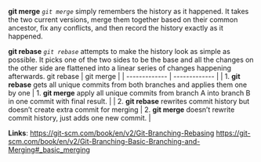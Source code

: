 
  **git merge**
  *`git merge`* simply remembers the history as it happened. It takes the two current versions, merge them together based on their common ancestor, fix any conflicts, and then record the history exactly as it happened.
  
  **git rebase**
 *`git rebase`* attempts to make the history look as simple as possible. It picks one of the two sides to be the base  and all the changes on the other side are flattened into a linear series of changes happening afterwards.
 git rebase  | git merge |
| ------------- | ------------- |
| 1.   **git rebase**  gets all unique commits from both branches and applies them one by one  | 1. **git merge**  apply all unique commits from branch A into branch B in one commit with final result.  |
| 2.  **git rebase** rewrites commit history but doesn’t create extra commit for merging  | 2.  **git merge** doesn’t rewrite commit history, just adds one new commit.  |

**Links**:
https://git-scm.com/book/en/v2/Git-Branching-Rebasing
https://git-scm.com/book/en/v2/Git-Branching-Basic-Branching-and-Merging#_basic_merging